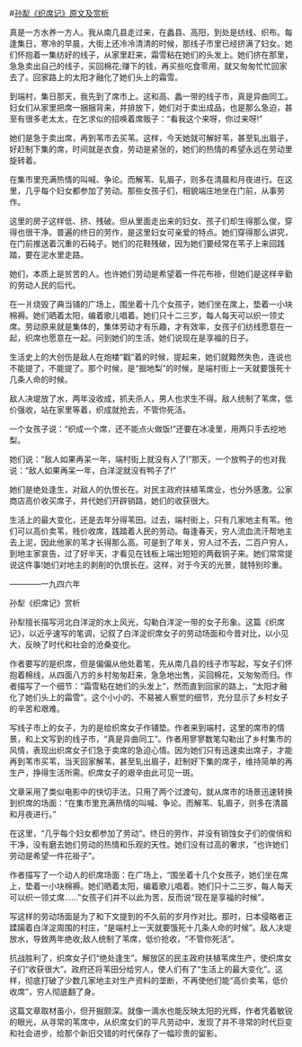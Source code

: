 #[孙犁《织席记》原文及赏析](https://www.vrrw.net/wx/8788.html)

真是一方水养一方人。我从南几县走过来，在蠡县、高阳，到处是纺线、织布。每逢集日，寒冷的早晨，大街上还冷冷清清的时候，那线子市里已经挤满了妇女。她们怀抱着一集纺好的线子，从家里赶来，霜雪粘在她们的头发上。她们挤在那里，急急卖出自己的线子，买回棉花;赚下的钱，再买些吃食零用，就又匆匆忙忙回家去了。回家路上的太阳才融化了她们头上的霜雪。

到端村，集日那天，我先到了席市上。这和高、蠡一带的线子市，真是异曲同工。妇女们从家里把席一捆捆背来，并排放下，她们对于卖出成品，也是那么急迫，甚至有很多老太太，在乞求似的招唤着席贩子：“看我这个来呀，你过来呀!”

她们是急于卖出席，再到苇市去买苇。这样，今天她就可解好苇，甚至轧出眉子，好赶制下集的席，时间就是衣食，劳动是紧张的，她们的热情的希望永远在劳动里旋转着。

在集市里充满热情的叫喊、争论。而解苇、轧眉子，则多在清晨和月夜进行。在这里，几乎每个妇女都参加了劳动。那些女孩子们，相貌端庄地坐在门前，从事劳作。



这里的房子这样低、挤、残破。但从里面走出来的妇女、孩子们却生得那么俊，穿得也很干净。普遍的终日的劳作，是这里妇女可亲爱的特点。她们穿得那么讲究，在门前推送着沉重的石砘子。她们的花鞋残破，因为她们要经常在苇子上来回践踏，要在泥水里走路。

她们，本质上是贫苦的人。也许她们劳动是希望着一件花布褂，但她们是这样辛勤的劳动人民的后代。

在一爿烧毁了典当铺的广场上，围坐着十几个女孩子，她们坐在席上，垫着一小块棉褥。她们晒着太阳，编着歌儿唱着。她们只十二三岁，每人每天可以织一领丈席。劳动原来就是集体的，集体劳动才有乐趣，才有效率，女孩子们纺线愿意在一起，织席也愿意在一起。问到她们的生活，她们说现在是享福的日子。

生活史上的大创伤是敌人在炮楼“戳”着的时候，提起来，她们就黯然失色，连说也不能提了，不能提了。那个时候，是“掘地梨”的时候，是端村街上一天就要饿死十几条人命的时候。

敌人决堤放了水，两年没收成，抓夫杀人，男人也求生不得。敌人统制了苇席，低价强收，站在家里等着，织成就抢去，不管你死活。

一个女孩子说：“织成一个席，还不能点火做饭!”还要在冰凌里，用两只手去挖地梨。

她们说：“敌人如果再呆一年，端村街上就没有人了!”那天，一个放鸭子的也对我说：“敌人如果再呆一年，白洋淀就没有鸭子了!”

她们是绝处逢生，对敌人的仇恨长在。对民主政府扶植苇席业，也分外感激。公家商店高价收买席子，并代她们开辟销路，她们的收获很大。

生活上的最大变化，还是去年分得苇田。过去，端村街上，只有几家地主有苇。他们可以高价卖苇，贱价收席，践踏着人民的劳动。每逢春天，穷人流血流汗帮地主去上泥，因此他家的苇才长得那么高。可是到了年关，穷人过不去，二百户穷人，到地主家哀告，过了好半天，才看见在钱板上端出短短的两截铜子来。她们常常提说这件事!她们对地主的剥削的仇恨长在。这样，对于今天的光景，就特别珍重。

————一九四六年

孙犁《织席记》赏析

孙犁擅长描写河北白洋淀的水上风光，勾勒白洋淀一带的女子形象。这篇《织席记》，以近乎速写的笔调，记叙了白洋淀织席女子的劳动场面和今昔对比，以小见大，反映了时代和社会的沧桑变化。

作者要写的是织席，但是偏偏从他处着笔，先从南几县的线子市写起，写女子们怀抱着棉线，从四面八方的乡村匆匆赶来，急急地出售，买回棉花，又匆匆而归。作者描写了一个细节：“霜雪粘在她们的头发上”，然而直到回家的路上，“太阳才融化了她们头上的霜雪”。这个小小的、不易被人察觉的细节，充分显示了乡村女子的辛苦和艰难。

写线子市上的女子，为的是给织席女子作铺垫。作者来到端村，这里的席市的情景，和上文写到的线子市，“真是异曲同工”。作者用寥寥数笔勾勒出了乡村集市的风情，表现出织席女子们急于卖席的急迫心情。因为她们只有迅速卖出席子，才能再到苇市买苇，当天回家解苇，甚至轧出眉子，赶制好下集的席子，维持简单的再生产，挣得生活所需。织席女子的艰辛由此可见一斑。

文章采用了类似电影中的快切手法，只用了两个过渡句，就从席市的场景迅速转换到织席的场面：“在集市里充满热情的叫喊、争论。而解苇、轧眉子，则多在清晨和月夜进行。”

在这里，“几乎每个妇女都参加了劳动”。终日的劳作，并没有销蚀女子们的俊俏和干净，没有磨去她们劳动的热情和乐观的天性。她们没有过高的奢求，“也许她们劳动是希望一件花褂子”。

作者描写了一个动人的织席场面：在广场上，“围坐着十几个女孩子，她们坐在席上，垫着一小块棉褥。她们晒着太阳，编着歌儿唱着。她们只十二三岁，每人每天可以织一领丈席……”女孩子们并不以此为苦，反而说“现在是享福的时候”。

写这样的劳动场面是为了和下文提到的不久前的岁月作对比。那时，日本侵略者正蹂躏着白洋淀周围的村庄，“是端村上一天就要饿死十几条人命的时候”。敌人决堤放水，导致两年绝收;敌人统制了苇席，低价抢收，“不管你死活”。

抗战胜利了，织席女子们“绝处逢生”。解放区的民主政府扶植苇席生产，使织席女子们“收获很大”。政府还将苇田分给穷人，使人们有了“生活上的最大变化”。这样，彻底打破了少数几家地主对生产资料的垄断，不再使他们能“高价卖苇，低价收席”，穷人彻底翻了身。

这篇文章取材虽小，但开掘颇深。就像一滴水也能反映太阳的光辉，作者凭着敏锐的眼光，从寻常的苇席中，从织席女们的平凡劳动中，发现了并不寻常的时代巨变和社会进步，给那个新旧交错的时代保存了一幅珍贵的留影。

